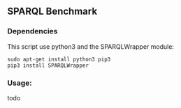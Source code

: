 ## SPARQL Benchmark

### Dependencies

This script use python3 and the SPARQLWrapper module:

    sudo apt-get install python3 pip3
    pip3 install SPARQLWrapper

### Usage:

todo